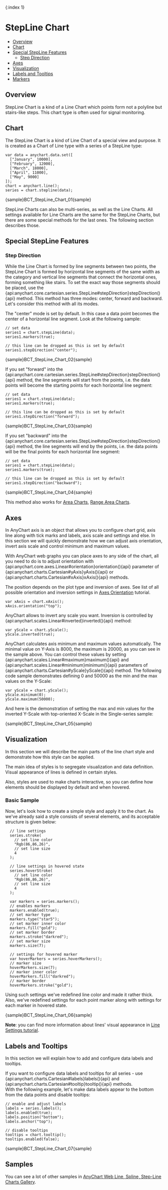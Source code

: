 {:index 1}
# StepLine Chart

* [Overview](#overview)
* [Chart](#chart)
* [Special StepLine Features](#special_stepline_features)
  * [Step Direction](#step_direction)
* [Axes](#axes)
* [Visualization](#visualization)
* [Labels and Tooltips](#labels_and_tooltips)
* [Markers](#markers)

## Overview

StepLine Chart is a kind of a Line Chart which points form not a polyline but stairs-like steps. This chart type is often used for signal monitoring.

## Chart

The StepLine Chart is a kind of Line Chart of a special view and purpose. It is created as a Chart of Line type with a series of a StepLine type:

```
var data = anychart.data.set([
  ["January", 10000],
  ["February", 12000],
  ["March", 18000],
  ["April", 11000],
  ["May", 9000]
]);
chart = anychart.line();
series = chart.stepline(data);
```

{sample}BCT\_StepLine\_Chart\_01{sample}

StepLine Charts can also be multi-series, as well as the Line Charts. All settings available for Line Charts are the same for the StepLine Charts, but there are some special methods for the last ones. The following section describes those.

## Special StepLine Features

### Step Direction

While the Line Chart is formed by line segments between two points, the StepLine Chart is formed by horizontal line segments of the same width as the category and vertical line segments that connect the horizontal ones, forming something like stairs. To set the exact way those segments should be placed, use the {api:anychart.core.cartesian.series.StepLine#stepDirection}stepDirection(){api} method. This method has three modes: center, forward and backward. Let's consider this method with all its modes.

The "center" mode is set by default. In this case a data point becomes the center of a horizontal line segment. Look at the following sample:

```
// set data
series1 = chart.stepLine(data);
series1.markers(true);

// this line can be dropped as this is set by default
series1.stepDirection("center");
```

{sample}BCT\_StepLine\_Chart\_02{sample}


If you set "forward" into the {api:anychart.core.cartesian.series.StepLine#stepDirection}stepDirection(){api} method, the line segments will start from the points, i.e. the data points will become the starting points for each horizontal line segment:

```
// set data
series1 = chart.stepLine(data);
series1.markers(true);

// this line can be dropped as this is set by default
series1.stepDirection("forward");
```

{sample}BCT\_StepLine\_Chart\_03{sample}

If you set "backward" into the {api:anychart.core.cartesian.series.StepLine#stepDirection}stepDirection(){api} method, the line segments will end by the points, i.e. the data points will be the final points for each horizontal line segment:

```
// set data
series1 = chart.stepLine(data);
series1.markers(true);

// this line can be dropped as this is set by default
series1.stepDirection("backward");
```

{sample}BCT\_StepLine\_Chart\_04{sample}

This method also works for [Area Charts](Area_Chart), [Range Area Charts](Range_Area-SplineArea_Charts).


## Axes

In AnyChart axis is an object that allows you to configure chart grid, axis line along with tick marks and labels, axis scale and settings and else. In this section we will quickly demonstrate how we can adjust axis orientation, invert axis scale and control minimum and maximum values.

With AnyChart web graphs you can place axes to any side of the chart, all you need to do is to adjust orientation with {api:anychart.core.axes.Linear#orientation}orientation(){api} parameter of {api:anychart.charts.Cartesian#yAxis}yAxis(){api} or {api:anychart.charts.Cartesian#xAxis}xAxis(){api} methods.
  
The position depends on the plot type and inversion of axes. See list of all possible orientation and inversion settings in [Axes Orientation](../Axes_and_Grids/Axis_Orientation) tutorial.

```
var xAxis = chart.xAxis();
xAxis.orientation("top");
```

AnyChart allows to invert any scale you want. Inversion is controlled by {api:anychart.scales.Linear#inverted}inverted(){api} method:

```
var yScale = chart.yScale();
yScale.inverted(true);
```

AnyChart calculates axis minimum and maximum values automatically. The minimal value on Y-Axis is 8000, the maximum is 20000, as you can see in the sample above. You can control these values by setting {api:anychart.scales.Linear#maximum}maximum(){api} and {api:anychart.scales.Linear#minimum}minimum(){api} parameters of {api:anychart.charts.Cartesian#yScale}yScale(){api} method. The following code sample demonstrates defining 0 and 50000 as the min and the max values on the Y-Scale:

```
var yScale = chart.yScale();
yScale.minimum(0);
yScale.maximum(50000);
```

And here is the demonstration of setting the max and min values for the inverted Y-Scale with top-oriented X-Scale in the Single-series sample:

{sample}BCT\_StepLine\_Chart\_05{sample}

## Visualization

In this section we will describe the main parts of the line chart style and demonstrate how this style can be applied.

The main idea of styles is to segregate visualization and data definition. Visual appearance of lines is defined in certain styles. 

Also, styles are used to make charts interactive, so you can define how elements should be displayed by default and when hovered.

### Basic Sample

Now, let's look how to create a simple style and apply it to the chart. As we've already said a style consists of several elements, and its acceptable structure is given below:

```
  // line settings
  series.stroke(
    // set line color
    "Rgb(86,86,26)",
    // set line size
    4
  );
  
  // line settings in hovered state
  series.hoverStroke(
    // set line color
    "Rgb(86,86,26)",
    // set line size
    4
  );
    
  var markers = series.markers();
  // enables markers
  markers.enabled(true);
  // set marker type
  markers.type("star5");
  // set marker inner color
  markers.fill("gold");
  // set marker border
  markers.stroke("darkred");
  // set marker size
  markers.size(7);
  
  // settings for hovered marker
  var hoverMarkers = series.hoverMarkers();
  // marker size
  hoverMarkers.size(7);
  // marker inner color
  hoverMarkers.fill("darkred");
  // marker border
  hoverMarkers.stroke("gold");
```

Using such settings we've redefined line color and made it rather thick. Also, we've redefined settings for each point marker along with settings for each marker in hovered state.

{sample}BCT\_StepLine\_Chart\_06{sample}

**Note**: you can find more information about lines' visual appearance in [Line Settings tutorial](../Appearance_Settings/Lines_Settings).

## Labels and Tooltips

In this section we will explain how to add and configure data labels and tooltips.
  
If you want to configure data labels and tooltips for all series - use {api:anychart.charts.Cartesian#labels}labels(){api} and {api:anychart.charts.Cartesian#tooltip}tooltip(){api} methods.     
With the following example, let's make data labels appear to the bottom from the data points and disable tooltips:

```
// enable and adjust labels
labels = series.labels();
labels.enabled(true);
labels.position("bottom");
labels.anchor("top");

// disable tooltips
tooltips = chart.tooltip();
tooltips.enabled(false);
```

{sample}BCT\_StepLine\_Chart\_07{sample}


## Samples

You can see a lot of other samples in [AnyChart Web Line, Spline, Step-Line Charts Gallery](http://anychart.com/products/anychart/gallery/Line,_Spline,_Step-Line_Charts/).

